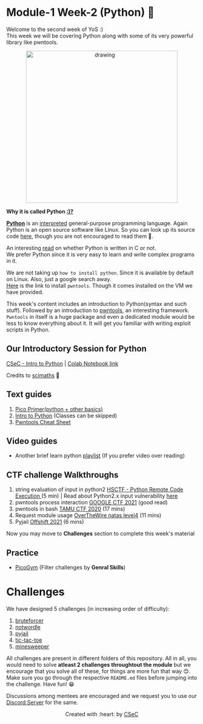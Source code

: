 # Module-1 Week-2 (Python) 🐍

Welcome to the second week of YoS :) </br>
This week we will be covering Python along with some of its very powerful library like pwntools.
<p align="center">
<img src="https://user-images.githubusercontent.com/81357954/153569492-a10ef6ad-3e2a-45ed-bb46-8758eae71cbf.png" alt="drawing" width="400"/>
</p>

**Why it is called Python [:)?](https://docs.python.org/3/faq/general.html#:~:text=Details%20here.-,Why%20is%20it%20called%20Python%3F,to%20call%20the%20language%20Python.)** </br>

[**Python**](https://en.wikipedia.org/wiki/Python_(programming_language)) is an [interpreted](https://www.ibm.com/docs/en/zos-basic-skills?topic=zos-compiled-versus-interpreted-languages) general-purpose programming language.
Again Python is an open source software like Linux. So you can look up its source code [here](https://github.com/python/cpython), though you are not encouraged to read them 🦖.

An interesting [read](https://softwareengineering.stackexchange.com/questions/20988/why-is-python-written-in-c-and-not-in-c) on whether Python is written in C or not.</br> We prefer Python since it is very easy to learn and write complex programs in it.  

We are not taking up `how to install python`. Since it is available by default on Linux. Also, just a google search away.</br>
[Here](http://docs.pwntools.com/en/latest/install.html) is the link to install `pwntools`. Though it comes installed on the VM we have provided.

This week's content includes an introduction to Python(syntax and such stuff). Followed by an introduction to [pwntools](http://docs.pwntools.com/en/latest/), an interesting framework. `Pwntools` in itself is a huge package and even a dedicated module would be less to know everything about it. It will get you familiar with writing exploit scripts in Python.

## Our Introductory Session for Python

[CSeC - Intro to Python](https://iitbacin.sharepoint.com/:v:/s/CSecClub/ETXm3oSRRoJKgKDCaKLiRbYBTh5fLAYkaow3MX59-5FTyQ?e=1rRkWg) | [Colab Notebook link](https://colab.research.google.com/drive/1jtco0kzb9pg7eAPUEh4VEAP8k7Iq1J3P?usp=sharing)

Credits to [scimaths](https://github.com/scimaths) 🙏
## Text guides

1. [Pico Primer(python + other basics)](https://primer.picoctf.com/#_programming_in_python)
2. [Intro to Python](http://introtopython.org/) (Classes can be skipped)
3. [Pwntools Cheat Sheet](https://gist.github.com/anvbis/64907e4f90974c4bdd930baeb705dedf)

## Video guides
- Another brief learn python [playlist](https://www.youtube.com/playlist?list=PLQVvvaa0QuDeAams7fkdcwOGBpGdHpXln) (If you prefer video over reading)


## CTF challenge Walkthroughs
1. string evaluation of input in python2 [HSCTF - Python Remote Code Execution ](https://www.youtube.com/watch?v=gmaWOknsb2A) (5 min) | Read about Python2.x input vulnerability [here](https://www.geeksforgeeks.org/vulnerability-input-function-python-2-x/)
1. pwntools process interaction [GOOGLE CTF 2021](https://www.proggen.org/doku.php?id=security:ctf:writeup:google:2021:filestore) (good read)
2. pwntools in bash [TAMU CTF 2020](https://www.youtube.com/watch?v=fZ3mPRctbO0) (17 mins)
3. Request module usage [OverTheWire natas level4](https://www.youtube.com/watch?v=Sf63W1xXzNU) (11  mins)
4. Pyjail  [Offshift 2021](https://www.youtube.com/watch?v=aK3b0PM1Fz8) (6 mins)

Now you may move to **Challenges** section to complete this week's material

## Practice
- [PicoGym](https://play.picoctf.org/practice) (Filter challenges by **Genral Skills**)
# Challenges

We have designed 5 challenges (in increasing order of difficulty):

1. [bruteforcer](bruteforcer)
2. [notwordle](notwordle)
3. [pyjail](pyjail)
4. [tic-tac-toe](tic-tac-toe)
5. [minesweeper](minesweeper)

All challenges are present in different folders of this
repository. All in all, you would need to solve **atleast 2 challenges throughtout the module** but we encourage that you solve all of these, for things are more fun that way 😊.
Make sure you go through the respective `README.md` files before jumping into the challenge. Have fun! 😁

Discussions among mentees are encouraged and we request you to use our [Discord Server](https://discord.gg/nnpCPsUrYV) for the same.
<p align="center">Created with :heart: by <a href="https://linktr.ee/csec.iitb">CSeC</a></p>
